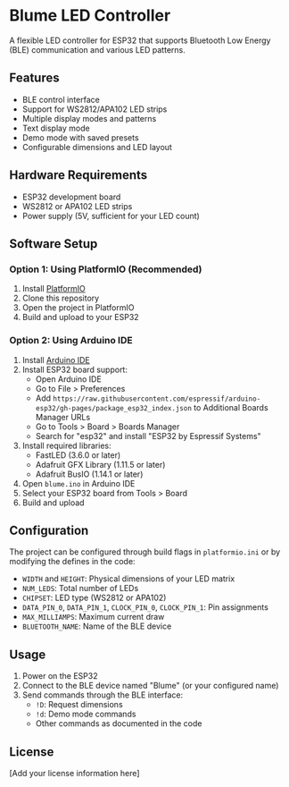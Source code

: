 # Blume LED Controller

A flexible LED controller for ESP32 that supports Bluetooth Low Energy (BLE) communication and various LED patterns.

## Features

- BLE control interface
- Support for WS2812/APA102 LED strips
- Multiple display modes and patterns
- Text display mode
- Demo mode with saved presets
- Configurable dimensions and LED layout

## Hardware Requirements

- ESP32 development board
- WS2812 or APA102 LED strips
- Power supply (5V, sufficient for your LED count)

## Software Setup

### Option 1: Using PlatformIO (Recommended)

1. Install [PlatformIO](https://platformio.org/install)
2. Clone this repository
3. Open the project in PlatformIO
4. Build and upload to your ESP32

### Option 2: Using Arduino IDE

1. Install [Arduino IDE](https://www.arduino.cc/en/software)
2. Install ESP32 board support:
   - Open Arduino IDE
   - Go to File > Preferences
   - Add `https://raw.githubusercontent.com/espressif/arduino-esp32/gh-pages/package_esp32_index.json` to Additional Boards Manager URLs
   - Go to Tools > Board > Boards Manager
   - Search for "esp32" and install "ESP32 by Espressif Systems"
3. Install required libraries:
   - FastLED (3.6.0 or later)
   - Adafruit GFX Library (1.11.5 or later)
   - Adafruit BusIO (1.14.1 or later)
4. Open `blume.ino` in Arduino IDE
5. Select your ESP32 board from Tools > Board
6. Build and upload

## Configuration

The project can be configured through build flags in `platformio.ini` or by modifying the defines in the code:

- `WIDTH` and `HEIGHT`: Physical dimensions of your LED matrix
- `NUM_LEDS`: Total number of LEDs
- `CHIPSET`: LED type (WS2812 or APA102)
- `DATA_PIN_0`, `DATA_PIN_1`, `CLOCK_PIN_0`, `CLOCK_PIN_1`: Pin assignments
- `MAX_MILLIAMPS`: Maximum current draw
- `BLUETOOTH_NAME`: Name of the BLE device

## Usage

1. Power on the ESP32
2. Connect to the BLE device named "Blume" (or your configured name)
3. Send commands through the BLE interface:
   - `!D`: Request dimensions
   - `!d`: Demo mode commands
   - Other commands as documented in the code

## License

[Add your license information here]
